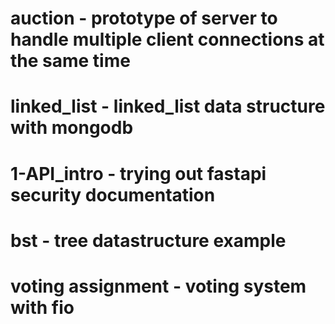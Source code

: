 # auction - prototype of server to handle multiple client connections at the same time
# linked_list - linked_list data structure with mongodb
# 1-API_intro - trying out fastapi security documentation
# bst - tree datastructure example
# voting assignment - voting system with fio
